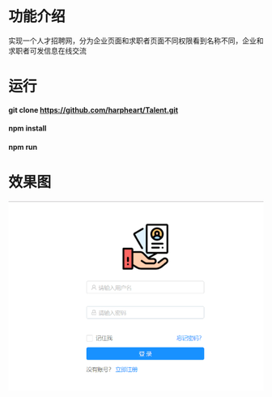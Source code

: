 # 功能介绍
实现一个人才招聘网，分为企业页面和求职者页面不同权限看到名称不同，企业和求职者可发信息在线交流
# 运行
#### git clone https://github.com/harpheart/Talent.git
#### npm install 
#### npm run
# 效果图
![image](https://github.com/harpheart/tu/blob/master/zp1.png)
